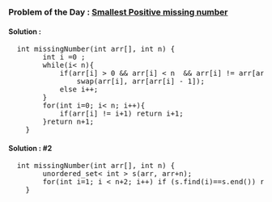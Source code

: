 ### Problem of the Day : [Smallest Positive missing number](https://practice.geeksforgeeks.org/problems/smallest-positive-missing-number-1587115621/1)

#### Solution :
<pre>
  int missingNumber(int arr[], int n) { 
        int i =0 ;
        while(i< n){
            if(arr[i] > 0 && arr[i] < n  && arr[i] != arr[arr[i]-1])
                swap(arr[i], arr[arr[i] - 1]);
            else i++;
        }
        for(int i=0; i< n; i++){
            if(arr[i] != i+1) return i+1;
        }return n+1;
    } 
</pre>

#### Solution : #2
<pre>
  int missingNumber(int arr[], int n) { 
        unordered_set< int > s(arr, arr+n);
        for(int i=1; i < n+2; i++) if (s.find(i)==s.end()) return i;
    } 
</pre>
